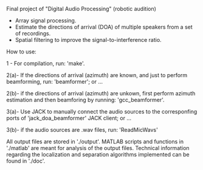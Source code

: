 Final project of "Digital Audio Processing" (robotic audition)

- Array signal processing.
- Estimate the directions of arrival (DOA) of multiple speakers from a set of recordings.
- Spatial filtering to improve the signal-to-interference ratio.

How to use:

1	- For compilation, run: 'make'.

2(a)- If the directions of arrival (azimuth) are known, and just to perform beamforming, run: 'beamformer'; or ...

2(b)- if the directions of arrival (azimuth) are unkown, first perform azimuth estimation and then beamforing by running: 'gcc_beamformer'.

3(a)- Use JACK to manually connect the audio sources to the corresponfing ports of 'jack_doa_beamformer' JACK client; or ...

3(b)- if the audio sources are .wav files, run: 'ReadMicWavs'

All output files are stored in './output'. MATLAB scripts and functions in './matlab' are meant for analysis of the output files.
Technical information regarding the localization and separation algorithms implemented can be found in './doc'.